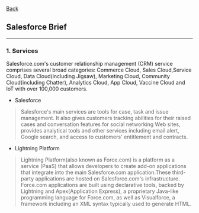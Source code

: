 [Back](README.md)

## Salesforce Brief

<hr>

### 1. Services

Salesforce.com's customer relationship management (CRM) service comprises several broad categories: Commerce Cloud, Sales Cloud,Service Cloud, Data Cloud(including Jigsaw), Marketing Cloud, Community Cloud(including Chatter), Analytics Cloud, App Cloud, Vaccine Cloud and IoT with over 100,000 customers.


- Salesforce
>Salesforce's main services are tools for case, task and issue management. It also gives customers tracking abilities for their raised cases and conversation features for social networking Web sites, provides analytical tools and other services including email alert, Google search, and access to customers' entitlement and contracts.

- Lightning Platform
>Lightning Platform(also known as Force.com) is a platform as a service (PaaS) that allows developers to create add-on applications that integrate into the main Salesforce.com application.These third-party applications are hosted on Salesforce.com's infrastructure.
Force.com applications are built using declarative tools, backed by Lightning and Apex(Application Express), a proprietary Java-like programming language for Force.com, as well as Visualforce, a framework including an XML syntax typically used to generate HTML. 
